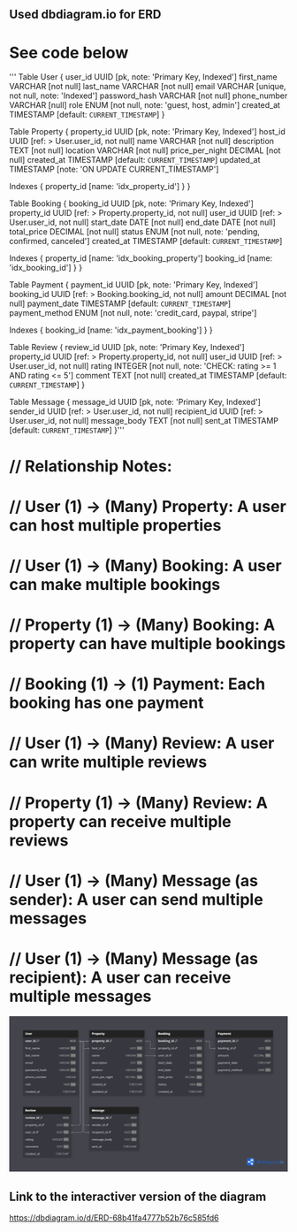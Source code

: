 ## Used dbdiagram.io for ERD
# See code below
'''
Table User {
  user_id UUID [pk, note: 'Primary Key, Indexed']
  first_name VARCHAR [not null]
  last_name VARCHAR [not null]
  email VARCHAR [unique, not null, note: 'Indexed']
  password_hash VARCHAR [not null]
  phone_number VARCHAR [null]
  role ENUM [not null, note: 'guest, host, admin']
  created_at TIMESTAMP [default: `CURRENT_TIMESTAMP`]
}

Table Property {
  property_id UUID [pk, note: 'Primary Key, Indexed']
  host_id UUID [ref: > User.user_id, not null]
  name VARCHAR [not null]
  description TEXT [not null]
  location VARCHAR [not null]
  price_per_night DECIMAL [not null]
  created_at TIMESTAMP [default: `CURRENT_TIMESTAMP`]
  updated_at TIMESTAMP [note: 'ON UPDATE CURRENT_TIMESTAMP']
  
  Indexes {
    property_id [name: 'idx_property_id']
  }
}

Table Booking {
  booking_id UUID [pk, note: 'Primary Key, Indexed']
  property_id UUID [ref: > Property.property_id, not null]
  user_id UUID [ref: > User.user_id, not null]
  start_date DATE [not null]
  end_date DATE [not null]
  total_price DECIMAL [not null]
  status ENUM [not null, note: 'pending, confirmed, canceled']
  created_at TIMESTAMP [default: `CURRENT_TIMESTAMP`]
  
  Indexes {
    property_id [name: 'idx_booking_property']
    booking_id [name: 'idx_booking_id']
  }
}

Table Payment {
  payment_id UUID [pk, note: 'Primary Key, Indexed']
  booking_id UUID [ref: > Booking.booking_id, not null]
  amount DECIMAL [not null]
  payment_date TIMESTAMP [default: `CURRENT_TIMESTAMP`]
  payment_method ENUM [not null, note: 'credit_card, paypal, stripe']
  
  Indexes {
    booking_id [name: 'idx_payment_booking']
  }
}

Table Review {
  review_id UUID [pk, note: 'Primary Key, Indexed']
  property_id UUID [ref: > Property.property_id, not null]
  user_id UUID [ref: > User.user_id, not null]
  rating INTEGER [not null, note: 'CHECK: rating >= 1 AND rating <= 5']
  comment TEXT [not null]
  created_at TIMESTAMP [default: `CURRENT_TIMESTAMP`]
}

Table Message {
  message_id UUID [pk, note: 'Primary Key, Indexed']
  sender_id UUID [ref: > User.user_id, not null]
  recipient_id UUID [ref: > User.user_id, not null]
  message_body TEXT [not null]
  sent_at TIMESTAMP [default: `CURRENT_TIMESTAMP`]
}'''

# // Relationship Notes:
# // User (1) -> (Many) Property: A user can host multiple properties
# // User (1) -> (Many) Booking: A user can make multiple bookings
# // Property (1) -> (Many) Booking: A property can have multiple bookings
# // Booking (1) -> (1) Payment: Each booking has one payment
# // User (1) -> (Many) Review: A user can write multiple reviews
# // Property (1) -> (Many) Review: A property can receive multiple reviews
# // User (1) -> (Many) Message (as sender): A user can send multiple messages
# // User (1) -> (Many) Message (as recipient): A user can receive multiple messages

![alt text](<ERD.png>)

## Link to the interactiver version of the diagram
https://dbdiagram.io/d/ERD-68b41fa4777b52b76c585fd6